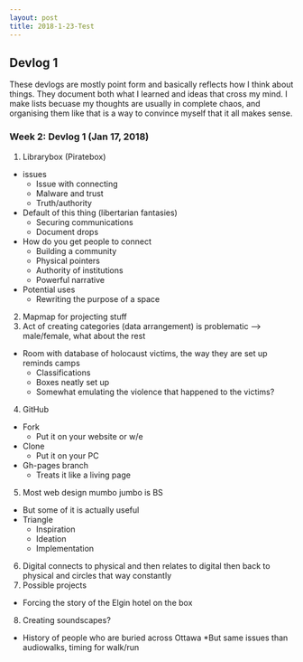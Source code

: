 ```yaml
---
layout: post
title: 2018-1-23-Test
---
```


## Devlog 1

These devlogs are mostly point form and basically reflects how I think about things. They document both what I learned and ideas that cross my mind. I make lists becuase my thoughts are usually in complete chaos, and organising them like that is a way to convince myself that it all makes sense.

### Week 2: Devlog 1 (Jan 17, 2018)

1. Librarybox (Piratebox)
  * issues
    + Issue with connecting
    + Malware and trust
    + Truth/authority
  * Default of this thing (libertarian fantasies)
    + Securing communications
    + Document drops
  * How do you get people to connect
    + Building a community
    + Physical pointers
    + Authority of institutions
    + Powerful narrative
  * Potential uses
    + Rewriting the purpose of a space
2. Mapmap for projecting stuff
3. Act of creating categories (data arrangement) is problematic --> male/female, what about the rest
  * Room with database of holocaust victims, the way they are set up reminds camps
    + Classifications
    + Boxes neatly set up
    + Somewhat emulating the violence that happened to the victims?
4. GitHub
  * Fork
    + Put it on your website or w/e
  * Clone
    + Put it on your PC
  * Gh-pages branch
    + Treats it like a living page
5. Most web design mumbo jumbo is BS
  * But some of it is actually useful
  * Triangle
    + Inspiration
    + Ideation		
    + Implementation
6. Digital connects to physical and then relates to digital then back to physical and circles that way constantly
7. Possible projects
  * Forcing the story of the Elgin hotel on the box
8. Creating soundscapes?
  * History of people who are buried across Ottawa
  *But same issues than audiowalks, timing for walk/run
